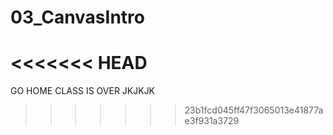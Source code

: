 # 03_CanvasIntro
<<<<<<< HEAD
=======
GO HOME CLASS IS OVER JKJKJK
>>>>>>> 23b1fcd045ff47f3065013e41877ae3f931a3729

